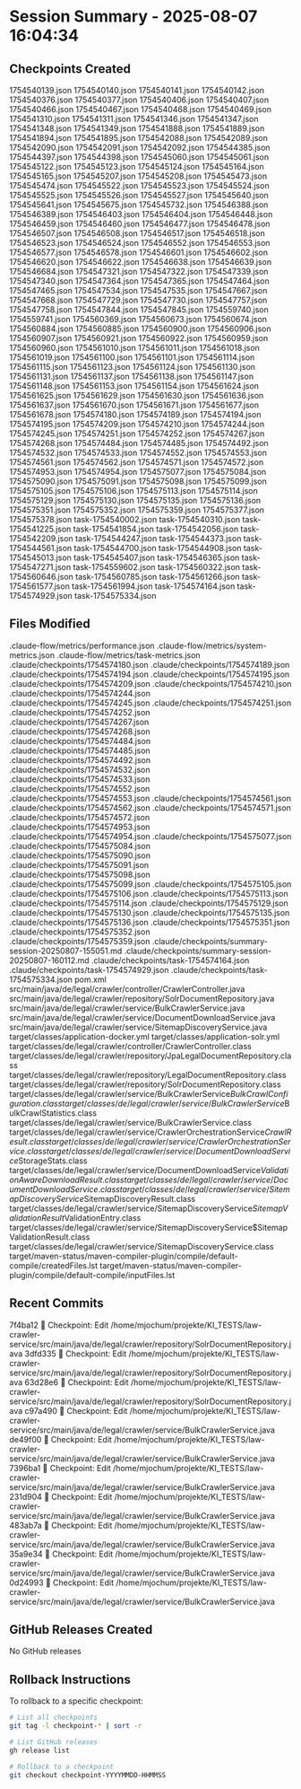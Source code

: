 # Session Summary - 2025-08-07 16:04:34

## Checkpoints Created
1754540139.json
1754540140.json
1754540141.json
1754540142.json
1754540376.json
1754540377.json
1754540406.json
1754540407.json
1754540466.json
1754540467.json
1754540468.json
1754540469.json
1754541310.json
1754541311.json
1754541346.json
1754541347.json
1754541348.json
1754541349.json
1754541888.json
1754541889.json
1754541894.json
1754541895.json
1754542088.json
1754542089.json
1754542090.json
1754542091.json
1754542092.json
1754544385.json
1754544397.json
1754544398.json
1754545060.json
1754545061.json
1754545122.json
1754545123.json
1754545124.json
1754545164.json
1754545165.json
1754545207.json
1754545208.json
1754545473.json
1754545474.json
1754545522.json
1754545523.json
1754545524.json
1754545525.json
1754545526.json
1754545527.json
1754545640.json
1754545641.json
1754545675.json
1754545732.json
1754546388.json
1754546389.json
1754546403.json
1754546404.json
1754546448.json
1754546459.json
1754546460.json
1754546477.json
1754546478.json
1754546507.json
1754546508.json
1754546517.json
1754546518.json
1754546523.json
1754546524.json
1754546552.json
1754546553.json
1754546577.json
1754546578.json
1754546601.json
1754546602.json
1754546620.json
1754546622.json
1754546638.json
1754546639.json
1754546684.json
1754547321.json
1754547322.json
1754547339.json
1754547340.json
1754547364.json
1754547365.json
1754547464.json
1754547465.json
1754547534.json
1754547535.json
1754547667.json
1754547668.json
1754547729.json
1754547730.json
1754547757.json
1754547758.json
1754547844.json
1754547845.json
1754559740.json
1754559741.json
1754560369.json
1754560673.json
1754560674.json
1754560884.json
1754560885.json
1754560900.json
1754560906.json
1754560907.json
1754560921.json
1754560922.json
1754560959.json
1754560960.json
1754561010.json
1754561011.json
1754561018.json
1754561019.json
1754561100.json
1754561101.json
1754561114.json
1754561115.json
1754561123.json
1754561124.json
1754561130.json
1754561131.json
1754561137.json
1754561138.json
1754561147.json
1754561148.json
1754561153.json
1754561154.json
1754561624.json
1754561625.json
1754561629.json
1754561630.json
1754561636.json
1754561637.json
1754561670.json
1754561671.json
1754561677.json
1754561678.json
1754574180.json
1754574189.json
1754574194.json
1754574195.json
1754574209.json
1754574210.json
1754574244.json
1754574245.json
1754574251.json
1754574252.json
1754574267.json
1754574268.json
1754574484.json
1754574485.json
1754574492.json
1754574532.json
1754574533.json
1754574552.json
1754574553.json
1754574561.json
1754574562.json
1754574571.json
1754574572.json
1754574953.json
1754574954.json
1754575077.json
1754575084.json
1754575090.json
1754575091.json
1754575098.json
1754575099.json
1754575105.json
1754575106.json
1754575113.json
1754575114.json
1754575129.json
1754575130.json
1754575135.json
1754575136.json
1754575351.json
1754575352.json
1754575359.json
1754575377.json
1754575378.json
task-1754540002.json
task-1754540310.json
task-1754541225.json
task-1754541854.json
task-1754542056.json
task-1754542209.json
task-1754544247.json
task-1754544373.json
task-1754544561.json
task-1754544700.json
task-1754544908.json
task-1754545013.json
task-1754545407.json
task-1754546365.json
task-1754547271.json
task-1754559602.json
task-1754560322.json
task-1754560646.json
task-1754560785.json
task-1754561266.json
task-1754561577.json
task-1754561994.json
task-1754574164.json
task-1754574929.json
task-1754575334.json

## Files Modified
.claude-flow/metrics/performance.json
.claude-flow/metrics/system-metrics.json
.claude-flow/metrics/task-metrics.json
.claude/checkpoints/1754574180.json
.claude/checkpoints/1754574189.json
.claude/checkpoints/1754574194.json
.claude/checkpoints/1754574195.json
.claude/checkpoints/1754574209.json
.claude/checkpoints/1754574210.json
.claude/checkpoints/1754574244.json
.claude/checkpoints/1754574245.json
.claude/checkpoints/1754574251.json
.claude/checkpoints/1754574252.json
.claude/checkpoints/1754574267.json
.claude/checkpoints/1754574268.json
.claude/checkpoints/1754574484.json
.claude/checkpoints/1754574485.json
.claude/checkpoints/1754574492.json
.claude/checkpoints/1754574532.json
.claude/checkpoints/1754574533.json
.claude/checkpoints/1754574552.json
.claude/checkpoints/1754574553.json
.claude/checkpoints/1754574561.json
.claude/checkpoints/1754574562.json
.claude/checkpoints/1754574571.json
.claude/checkpoints/1754574572.json
.claude/checkpoints/1754574953.json
.claude/checkpoints/1754574954.json
.claude/checkpoints/1754575077.json
.claude/checkpoints/1754575084.json
.claude/checkpoints/1754575090.json
.claude/checkpoints/1754575091.json
.claude/checkpoints/1754575098.json
.claude/checkpoints/1754575099.json
.claude/checkpoints/1754575105.json
.claude/checkpoints/1754575106.json
.claude/checkpoints/1754575113.json
.claude/checkpoints/1754575114.json
.claude/checkpoints/1754575129.json
.claude/checkpoints/1754575130.json
.claude/checkpoints/1754575135.json
.claude/checkpoints/1754575136.json
.claude/checkpoints/1754575351.json
.claude/checkpoints/1754575352.json
.claude/checkpoints/1754575359.json
.claude/checkpoints/summary-session-20250807-155051.md
.claude/checkpoints/summary-session-20250807-160112.md
.claude/checkpoints/task-1754574164.json
.claude/checkpoints/task-1754574929.json
.claude/checkpoints/task-1754575334.json
pom.xml
src/main/java/de/legal/crawler/controller/CrawlerController.java
src/main/java/de/legal/crawler/repository/SolrDocumentRepository.java
src/main/java/de/legal/crawler/service/BulkCrawlerService.java
src/main/java/de/legal/crawler/service/DocumentDownloadService.java
src/main/java/de/legal/crawler/service/SitemapDiscoveryService.java
target/classes/application-docker.yml
target/classes/application-solr.yml
target/classes/de/legal/crawler/controller/CrawlerController.class
target/classes/de/legal/crawler/repository/JpaLegalDocumentRepository.class
target/classes/de/legal/crawler/repository/LegalDocumentRepository.class
target/classes/de/legal/crawler/repository/SolrDocumentRepository.class
target/classes/de/legal/crawler/service/BulkCrawlerService$BulkCrawlConfiguration.class
target/classes/de/legal/crawler/service/BulkCrawlerService$BulkCrawlStatistics.class
target/classes/de/legal/crawler/service/BulkCrawlerService.class
target/classes/de/legal/crawler/service/CrawlerOrchestrationService$CrawlResult.class
target/classes/de/legal/crawler/service/CrawlerOrchestrationService.class
target/classes/de/legal/crawler/service/DocumentDownloadService$StorageStats.class
target/classes/de/legal/crawler/service/DocumentDownloadService$ValidationAwareDownloadResult.class
target/classes/de/legal/crawler/service/DocumentDownloadService.class
target/classes/de/legal/crawler/service/SitemapDiscoveryService$SitemapDiscoveryResult.class
target/classes/de/legal/crawler/service/SitemapDiscoveryService$SitemapValidationResult$ValidationEntry.class
target/classes/de/legal/crawler/service/SitemapDiscoveryService$SitemapValidationResult.class
target/classes/de/legal/crawler/service/SitemapDiscoveryService.class
target/maven-status/maven-compiler-plugin/compile/default-compile/createdFiles.lst
target/maven-status/maven-compiler-plugin/compile/default-compile/inputFiles.lst

## Recent Commits
7f4ba12 🔖 Checkpoint: Edit /home/mjochum/projekte/KI_TESTS/law-crawler-service/src/main/java/de/legal/crawler/repository/SolrDocumentRepository.java
3dfd335 🔖 Checkpoint: Edit /home/mjochum/projekte/KI_TESTS/law-crawler-service/src/main/java/de/legal/crawler/repository/SolrDocumentRepository.java
63d28e6 🔖 Checkpoint: Edit /home/mjochum/projekte/KI_TESTS/law-crawler-service/src/main/java/de/legal/crawler/repository/SolrDocumentRepository.java
c97a490 🔖 Checkpoint: Edit /home/mjochum/projekte/KI_TESTS/law-crawler-service/src/main/java/de/legal/crawler/service/BulkCrawlerService.java
de49f00 🔖 Checkpoint: Edit /home/mjochum/projekte/KI_TESTS/law-crawler-service/src/main/java/de/legal/crawler/service/BulkCrawlerService.java
7396ba1 🔖 Checkpoint: Edit /home/mjochum/projekte/KI_TESTS/law-crawler-service/src/main/java/de/legal/crawler/service/BulkCrawlerService.java
231d904 🔖 Checkpoint: Edit /home/mjochum/projekte/KI_TESTS/law-crawler-service/src/main/java/de/legal/crawler/service/BulkCrawlerService.java
483ab7a 🔖 Checkpoint: Edit /home/mjochum/projekte/KI_TESTS/law-crawler-service/src/main/java/de/legal/crawler/service/BulkCrawlerService.java
35a9e34 🔖 Checkpoint: Edit /home/mjochum/projekte/KI_TESTS/law-crawler-service/src/main/java/de/legal/crawler/service/BulkCrawlerService.java
0d24993 🔖 Checkpoint: Edit /home/mjochum/projekte/KI_TESTS/law-crawler-service/src/main/java/de/legal/crawler/service/BulkCrawlerService.java

## GitHub Releases Created
No GitHub releases

## Rollback Instructions
To rollback to a specific checkpoint:
```bash
# List all checkpoints
git tag -l checkpoint-* | sort -r

# List GitHub releases
gh release list

# Rollback to a checkpoint
git checkout checkpoint-YYYYMMDD-HHMMSS
```

